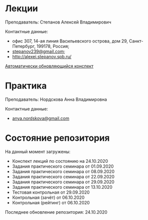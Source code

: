 # Лекции

Преподаватель: Степанов Алексей Владимирович

Контактные данные: 
+ офис 307, 14-ая линия Васильевского острова, дом 29, Санкт-Петербург, 199178, Россия; 
+ stepanov239@gmail.com; 
+ http://alexei.stepanov.spb.ru/

[Автоматически обновляющийся конспект](http://alexei.stepanov.spb.ru/students/MKNalg.pdf)

# Практика

Преподаватель: Нордскова Анна Владимировна

Контактные данные:
+ anya.nordskova@gmail.com

# Состояние репозитория

На данный момент загружены:
+ Конспект лекций по состоянию на 24.10.2020
+ Задания практического семинара от 01.09.2020
+ Задания практического семинара от 08.09.2020
+ Задания практического семинара от 22.09.2020
+ Задания практического семинара от 29.09.2020
+ Задания практического семинара от 13.10.2020
+ Тестовая контрольная от 29.09.2020
+ Контрольная (зачёт) от 06.10.2020
+ Контрольная (рейтинг) от 06.10.2020

Последнее обновление репозитория: 24.10.2020
